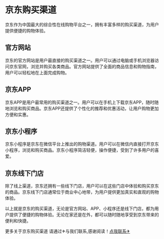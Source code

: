 # 京东购买渠道

京东作为中国最大的综合性在线购物平台之一，拥有丰富多样的购买渠道，为用户提供便捷的购物体验。

## 官方网站

京东的官方网站是用户最直接的购买渠道之一。用户可以通过电脑或手机浏览器访问京东官网，浏览并购买各类商品。官方网站提供了全面的商品信息和购物指南，用户可以轻松地在上面完成购物。

## 京东APP

京东APP是用户最常用的购买渠道之一。用户可以在手机上下载京东APP，随时随地浏览和购买商品。京东APP还提供了个性化的推荐和优惠活动，让用户购物更加方便和实惠。

## 京东小程序

京东小程序是京东在微信平台上推出的购物渠道。用户可以在微信内直接打开京东小程序，浏览和购买商品。京东小程序简洁轻便，操作便捷，受到了许多用户的喜爱。

## 京东线下门店

除了线上渠道，京东还拥有一些线下门店，用户可以在这些门店中体验和购买京东的商品。京东线下门店通常位于商业中心地带，为用户提供更加真实和直观的购物体验。

以上就是京东的购买渠道，无论是官方网站、APP、小程序还是线下门店，都为用户提供了便捷的购物体验。无论在家还是在外，都可以随时随地享受到京东带来的便利和快捷。

更多关于京东购买渠道 请通过✈与我们联系,感谢阅读！[点我联系✈](https://www.k02.cc)
